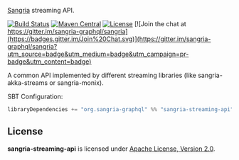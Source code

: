 [Sangria](http://sangria-graphql.org/) streaming API.

[![Build Status](https://travis-ci.org/sangria-graphql-org/sangria-streaming-api.svg?branch=master)](https://travis-ci.org/sangria-graphql-org/sangria-streaming-api) [![Maven Central](https://maven-badges.herokuapp.com/maven-central/org.sangria-graphql/sangria-streaming-api_2.11/badge.svg)](https://maven-badges.herokuapp.com/maven-central/org.sangria-graphql/sangria-streaming-api_2.11) [![License](http://img.shields.io/:license-Apache%202-brightgreen.svg)](http://www.apache.org/licenses/LICENSE-2.0.txt) [![Join the chat at https://gitter.im/sangria-graphql/sangria](https://badges.gitter.im/Join%20Chat.svg)](https://gitter.im/sangria-graphql/sangria?utm_source=badge&utm_medium=badge&utm_campaign=pr-badge&utm_content=badge)

A common API implemented by different streaming libraries (like sangria-akka-streams or sangria-monix).

SBT Configuration:

```scala
libraryDependencies += "org.sangria-graphql" %% "sangria-streaming-api" % "1.0.0"
```

## License

**sangria-streaming-api** is licensed under [Apache License, Version 2.0](http://www.apache.org/licenses/LICENSE-2.0).

